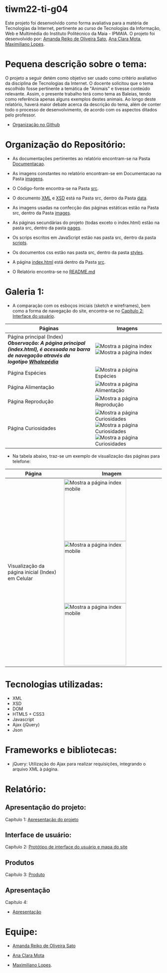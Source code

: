 # tiwm22-ti-g04


Este projeto foi desenvolvido como forma avaliativa para a matéria de Tecnologias da Internet, pertinente ao curso de Tecnologias da Informação, Web e Multimédia do Instituto Politécnico da Maia - IPMAIA. O projeto foi desenvolvido por: [Amanda Reiko de Oliveira Sato](https://github.com/amanda-sato), [Ana Clara Mota](https://github.com/AnaC-Mota), [Maximiliano Lopes](https://github.com/Monster1001).

# Pequena descrição sobre o tema:

O projeto a seguir detém como objetivo ser usado como critério avaliativo da disciplina de Tecnologias da Internet. O docente solicitou que o tema escolhido fosse pertinente a temática de "Animais" e tivesse conteúdo relevante.
Assim, o presente trabalho terá como tema as Baleias, tendo como referência apenas alguns exemplos destes animais. Ao longo deste relatório, haverá maior debate acerca da descrição do tema, além de conter todo o processo de desenvolvimento, de acordo com os aspectos ditados pelo professor. 

* [Organização no Github](https://github.com/Whalepedia)

# Organização do Repositório:

- As documentações pertinentes ao relatório encontram-se na Pasta [Documentacao](Documentacao).

- As imagens constantes no relatório encontram-se em Documentacao na Pasta [imagens](Documentacao/imagens/).

- O Código-fonte encontra-se na Pasta [src](src).

- O documento [XML](src/data/dataset.xml) e [XSD](src/data/dataset.xsd) está na Pasta src, dentro da Pasta [data](src/data).

- As imagens usadas na confecção das páginas estáticas estão na Pasta src, dentro da Pasta [images](src/images).

- As páginas secundárias do projeto (todas exceto o index.html) estão na pasta src, dentro da pasta [pages](src/pages).

- Os scrips escritos em JavaScript estão nas pasta src, dentro da pasta [scripts](src/scripts).

- Os documentos css estão nas pasta src, dentro da pasta [styles](src/styles).

- A página [index.html](src/index.html) está dentro da Pasta [src](src).

- O Relatório encontra-se no [README.md](README.md)

# Galeria 1:

* A comparação com os esboços iniciais (sketch e wireframes), bem como a forma de navegação do site, encontra-se no [Capítulo 2: Interface do usuário](https://github.com/Whalepedia/tiwm22-ti-g04/blob/main/Documentacao/Prot%C3%B3tipo_e_mapa_site.md#cap%C3%ADtulo-2-interface-do-usu%C3%A1rio).
  

| Páginas      | Imagens |
| ----------- | ----------- |
| Página principal (Index)    **_Observação: A página principal (index.html), é acessada na barra de navegação através da logotipo [Whalepédia](../src/images/LogoImg.png)_**    | ![Mostra a página index](Documentacao/imagens/Imagens%20do%20site/página%20Index%20parte%201.jpeg)![Mostra a página index](Documentacao/imagens/Imagens%20do%20site/página%20index%20parte%202.jpeg)       |
| Página Espécies  | ![Mostra a página Espécies](Documentacao/imagens/Imagens%20do%20site/página%20espécies.jpeg)      |
| Página Alimentação      | ![Mostra a página Alimentação](Documentacao/imagens/Imagens%20do%20site/página%20alimentação.jpeg)       |
| Página Reprodução   | ![Mostra a página Reprodução](Documentacao/imagens/Imagens%20do%20site/página%20reprodução.jpeg)    |
| Página Curiosidades     | ![Mostra a página Curiosidades](Documentacao/imagens/Imagens%20do%20site/curiosidades_parte1.jpeg) ![Mostra a página Curiosidades](Documentacao/imagens/Imagens%20do%20site/curiosidades_parte2.jpeg) ![Mostra a página Curiosidades](Documentacao/imagens/Imagens%20do%20site/curiosidades_parte3.jpeg)       |


* Na tabela abaixo, traz-se um exemplo de visualização das páginas para telefone:

| Página     | Imagem |
| ----------- | ----------- |
| Visualização da página inicial (Index) em Celular    | <img src="Documentacao/imagens/Imagens%20do%20site/mobile01.jpeg" alt="Mostra a página index mobile" width="200"/> <img src="Documentacao/imagens/Imagens%20do%20site/mobile02.jpeg" alt="Mostra a página index mobile" width="200"/> <img src="Documentacao/imagens/Imagens%20do%20site/mobile03.jpeg" alt="Mostra a página index mobile" width="200"/>    |




# Tecnologias utilizadas:

- XML
- XSD
- DOM
- HTML5 + CSS3
- Javascript
- Ajax (jQuery)
- Json
  

# Frameworks e bibliotecas:

- jQuery: Utilização do Ajax para realizar requisições, integrando o arquivo XML à página.

# Relatório:

## Apresentação do projeto: 
 
 Capítulo 1: [Apresentação do projeto](Documentacao/Apresentação_do_projeto.md)

## Interface de usuário:

 Capítulo 2: [Protótipo de interface do usuário e mapa do site](Documentacao/Prot%C3%B3tipo_e_mapa_site.md)
 
## Produtos

 Capítulo 3: [Produto](Documentacao/Produto.md)

## Apresentação

 Capítulo 4: 
 * [Apresentação](Documentacao/Apresentação.md)
 
# Equipe:

- [Amanda Reiko de Oliveira Sato](https://github.com/amanda-sato)
  
- [Ana Clara Mota](https://github.com/AnaC-Mota)
  
- [Maximiliano Lopes](https://github.com/Monster1001).



